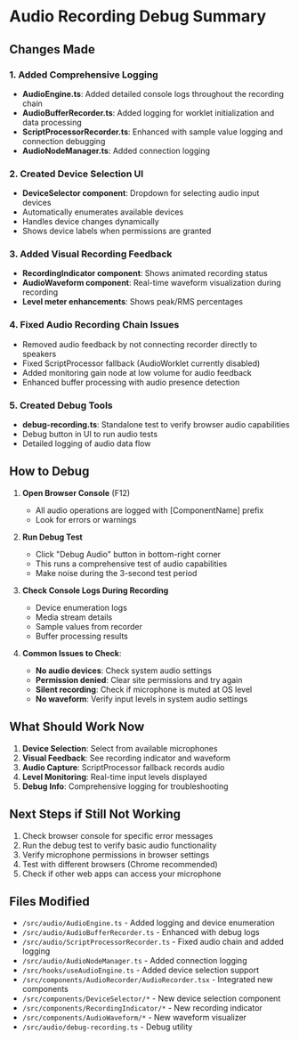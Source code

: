 # Audio Recording Debug Summary

## Changes Made

### 1. Added Comprehensive Logging
- **AudioEngine.ts**: Added detailed console logs throughout the recording chain
- **AudioBufferRecorder.ts**: Added logging for worklet initialization and data processing
- **ScriptProcessorRecorder.ts**: Enhanced with sample value logging and connection debugging
- **AudioNodeManager.ts**: Added connection logging

### 2. Created Device Selection UI
- **DeviceSelector component**: Dropdown for selecting audio input devices
- Automatically enumerates available devices
- Handles device changes dynamically
- Shows device labels when permissions are granted

### 3. Added Visual Recording Feedback
- **RecordingIndicator component**: Shows animated recording status
- **AudioWaveform component**: Real-time waveform visualization during recording
- **Level meter enhancements**: Shows peak/RMS percentages

### 4. Fixed Audio Recording Chain Issues
- Removed audio feedback by not connecting recorder directly to speakers
- Fixed ScriptProcessor fallback (AudioWorklet currently disabled)
- Added monitoring gain node at low volume for audio feedback
- Enhanced buffer processing with audio presence detection

### 5. Created Debug Tools
- **debug-recording.ts**: Standalone test to verify browser audio capabilities
- Debug button in UI to run audio tests
- Detailed logging of audio data flow

## How to Debug

1. **Open Browser Console** (F12)
   - All audio operations are logged with [ComponentName] prefix
   - Look for errors or warnings

2. **Run Debug Test**
   - Click "Debug Audio" button in bottom-right corner
   - This runs a comprehensive test of audio capabilities
   - Make noise during the 3-second test period

3. **Check Console Logs During Recording**
   - Device enumeration logs
   - Media stream details
   - Sample values from recorder
   - Buffer processing results

4. **Common Issues to Check**:
   - **No audio devices**: Check system audio settings
   - **Permission denied**: Clear site permissions and try again
   - **Silent recording**: Check if microphone is muted at OS level
   - **No waveform**: Verify input levels in system audio settings

## What Should Work Now

1. **Device Selection**: Select from available microphones
2. **Visual Feedback**: See recording indicator and waveform
3. **Audio Capture**: ScriptProcessor fallback records audio
4. **Level Monitoring**: Real-time input levels displayed
5. **Debug Info**: Comprehensive logging for troubleshooting

## Next Steps if Still Not Working

1. Check browser console for specific error messages
2. Run the debug test to verify basic audio functionality
3. Verify microphone permissions in browser settings
4. Test with different browsers (Chrome recommended)
5. Check if other web apps can access your microphone

## Files Modified

- `/src/audio/AudioEngine.ts` - Added logging and device enumeration
- `/src/audio/AudioBufferRecorder.ts` - Enhanced with debug logs
- `/src/audio/ScriptProcessorRecorder.ts` - Fixed audio chain and added logging
- `/src/audio/AudioNodeManager.ts` - Added connection logging
- `/src/hooks/useAudioEngine.ts` - Added device selection support
- `/src/components/AudioRecorder/AudioRecorder.tsx` - Integrated new components
- `/src/components/DeviceSelector/*` - New device selection component
- `/src/components/RecordingIndicator/*` - New recording indicator
- `/src/components/AudioWaveform/*` - New waveform visualizer
- `/src/audio/debug-recording.ts` - Debug utility